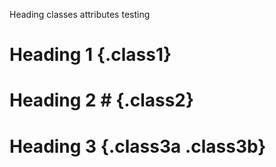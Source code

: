 Heading classes attributes testing

# Heading 1 {.class1}

# Heading 2 # {.class2}

# Heading 3 {.class3a .class3b}
